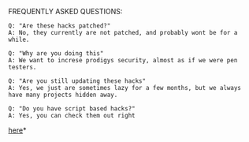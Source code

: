 FREQUENTLY ASKED QUESTIONS:
~~~~~~~~~~~~~~~~~~~~~~~~~~~~~~~~~~~~~~~~~~~~~~~~~~~~~~~~~~~~~~~~~~~~~~~~~~~
Q: "Are these hacks patched?"
A: No, they currently are not patched, and probably wont be for a while.
~~~~~~~~~~~~~~~~~~~~~~~~~~~~~~~~~~~~~~~~~~~~~~~~~~~~~~~~~~~~~~~~~~~~~~~~~~~
~~~~~~~~~~~~~~~~~~~~~~~~~~~~~~~~~~~~~~~~~~~~~~~~~~~~~~~~~~~~~~~~~~~~~~~~~~~
Q: "Why are you doing this"
A: We want to increse prodigys security, almost as if we were pen testers.
~~~~~~~~~~~~~~~~~~~~~~~~~~~~~~~~~~~~~~~~~~~~~~~~~~~~~~~~~~~~~~~~~~~~~~~~~~~
~~~~~~~~~~~~~~~~~~~~~~~~~~~~~~~~~~~~~~~~~~~~~~~~~~~~~~~~~~~~~~~~~~~~~~~~~~~
Q: "Are you still updating these hacks"
A: Yes, we just are sometimes lazy for a few months, but we always have many projects hidden away.
~~~~~~~~~~~~~~~~~~~~~~~~~~~~~~~~~~~~~~~~~~~~~~~~~~~~~~~~~~~~~~~~~~~~~~~~~~~
~~~~~~~~~~~~~~~~~~~~~~~~~~~~~~~~~~~~~~~~~~~~~~~~~~~~~~~~~~~~~~~~~~~~~~~~~~~
Q: "Do you have script based hacks?"
A: Yes, you can check them out right 
~~~~~~~~~~~~~~~~~~~~~~~~~~~~~~~~~~~~~~~~~~~~~~~~~~~~~~~~~~~~~~~~~~~~~~~~~~~
[here](https://github.com/Prodigy-Hacking/ProdigyMathGameHacking/tree/master/hacks/Script-Based%20Hacks)*
